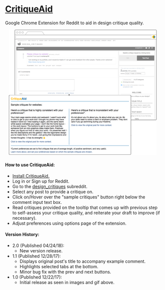 # [CritiqueAid](https://chrome.google.com/webstore/detail/critiqueaid/ciiljocaanbjbmhhnoeemepjmndjeijj)
Google Chrome Extension for Reddit to aid in design critique quality.

<div align="center">
	<img src="https://github.com/SunayaShivakumar/CritiqueAid/blob/master/images/preview.png" width=480>
</div>

#### How to use CritiqueAid:
* [Install CritiqueAid.](https://chrome.google.com/webstore/detail/critiqueaid/ciiljocaanbjbmhhnoeemepjmndjeijj)
* Log in or Sign up for Reddit.
* Go to the [design_critiques](https://www.reddit.com/r/design_critiques/) subreddit.
* Select any post to provide a critique on.
* Click on/Hover over the "sample critiques" button right below the comment input text box.
* Read critiques provided on the tooltip that comes up with previous step to self-assess your critique quality, and reiterate your draft to improve (if necessary).
* Adjust preferences using options page of the extension.

#### Version History:
* 2.0 (Published 04/24/18):
	* New version release.
* 1.1 (Published 12/28/17):
	* Displays original post's title to accompany example comment.
	* Highlights selected tabs at the bottom.
	* Minor bug fix with the prev and next buttons.
* 1.0 (Published 12/22/17):
	* Initial release as seen in images and gif above.
